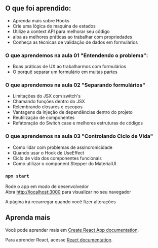## O que foi aprendido:

- Aprenda mais sobre Hooks
- Crie uma lógica de maquina de estados
- Utilize a context API para melhorar seu código
- aiba as melhores práticas ao trabalhar com propriedades
- Conheça as técnicas de validação de dados em formulários

### O que aprendemos na aula 01 "Entendendo o problema":

- Boas práticas de UX ao trabalharmos com formulários
- O porquê separar um formulário em muitas partes

### O que aprendemos na aula 02 "Separando formulários"

- Limitações do JSX com switch's
- Chamando funções dentro do JSX
- Relembrando closures e escopos
- Vantagens da injeção de dependências dentro do projeto
- Reutilização de componentes
- Refatoração do Switch case e melhores estruturas de códigos

### O que aprendemos na aula 03 "Controlando Ciclo de Vida"

- Como lidar com problemas de assincronicidade
- Quando usar o Hook de UseEffect
- Ciclo de vida dos componentes funcionais
- Como utilizar o component Stepper do MaterialUI

### `npm start`

Rode o app em modo de desenvolvedor\
Abra [http://localhost:3000](http://localhost:3000) para visualizar no seu navegador

A página irá recarregar quando você fizer alterações

## Aprenda mais

Você pode aprender mais em [Create React App documentation](https://facebook.github.io/create-react-app/docs/getting-started).

Para aprender React, acesse [React documentation](https://reactjs.org/).
